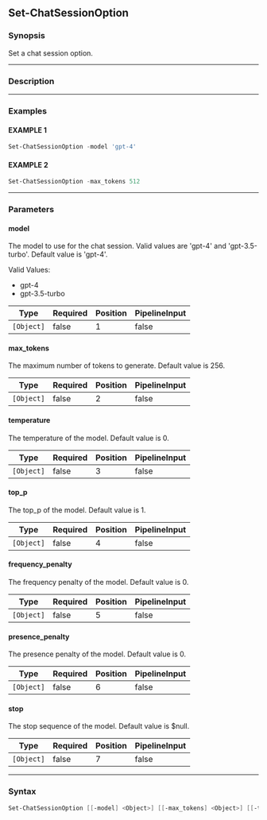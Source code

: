 Set-ChatSessionOption
---------------------




### Synopsis
Set a chat session option.



---


### Description


---


### Examples
#### EXAMPLE 1
```PowerShell
Set-ChatSessionOption -model 'gpt-4'
```

#### EXAMPLE 2
```PowerShell
Set-ChatSessionOption -max_tokens 512
```



---


### Parameters
#### **model**

The model to use for the chat session.
Valid values are 'gpt-4' and 'gpt-3.5-turbo'.
Default value is 'gpt-4'.



Valid Values:

* gpt-4
* gpt-3.5-turbo






|Type      |Required|Position|PipelineInput|
|----------|--------|--------|-------------|
|`[Object]`|false   |1       |false        |



#### **max_tokens**

The maximum number of tokens to generate.
Default value is 256.






|Type      |Required|Position|PipelineInput|
|----------|--------|--------|-------------|
|`[Object]`|false   |2       |false        |



#### **temperature**

The temperature of the model.
Default value is 0.






|Type      |Required|Position|PipelineInput|
|----------|--------|--------|-------------|
|`[Object]`|false   |3       |false        |



#### **top_p**

The top_p of the model.
Default value is 1.






|Type      |Required|Position|PipelineInput|
|----------|--------|--------|-------------|
|`[Object]`|false   |4       |false        |



#### **frequency_penalty**

The frequency penalty of the model.
Default value is 0.






|Type      |Required|Position|PipelineInput|
|----------|--------|--------|-------------|
|`[Object]`|false   |5       |false        |



#### **presence_penalty**

The presence penalty of the model.
Default value is 0.






|Type      |Required|Position|PipelineInput|
|----------|--------|--------|-------------|
|`[Object]`|false   |6       |false        |



#### **stop**

The stop sequence of the model.
Default value is $null.






|Type      |Required|Position|PipelineInput|
|----------|--------|--------|-------------|
|`[Object]`|false   |7       |false        |





---


### Syntax
```PowerShell
Set-ChatSessionOption [[-model] <Object>] [[-max_tokens] <Object>] [[-temperature] <Object>] [[-top_p] <Object>] [[-frequency_penalty] <Object>] [[-presence_penalty] <Object>] [[-stop] <Object>] [<CommonParameters>]
```
